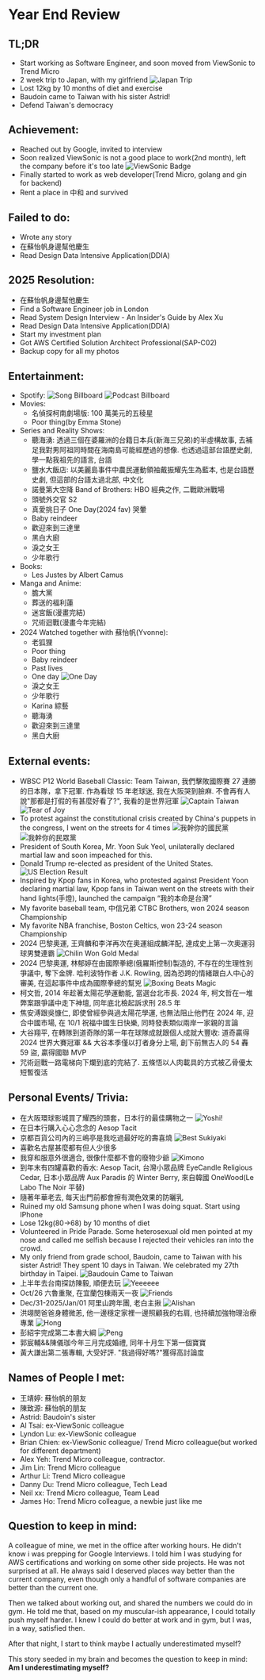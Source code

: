 # Year End Review

## TL;DR

- Start working as Software Engineer, and soon moved from ViewSonic to Trend Micro
- 2 week trip to Japan, with my girlfriend
  ![Japan Trip](./assets/UniversityOfTokyoGingo.jpg)
- Lost 12kg by 10 months of diet and exercise
- Baudoin came to Taiwan with his sister Astrid!
- Defend Taiwan's democracy

## Achievement:

- Reached out by Google, invited to interview
- Soon realized ViewSonic is not a good place to work(2nd month), left the company before it's too late
  ![ViewSonic Badge](./assets/ViewSonic.jpg)
- Finally started to work as web developer(Trend Micro, golang and gin for backend)
- Rent a place in 中和 and survived

## Failed to do:

- Wrote any story
- 在蘇怡帆身邊幫他慶生
- Read Design Data Intensive Application(DDIA)

## 2025 Resolution:

- 在蘇怡帆身邊幫他慶生
- Find a Software Engineer job in London
- Read System Design Interview - An Insider's Guide by Alex Xu
- Read Design Data Intensive Application(DDIA)
- Start my investment plan
- Got AWS Certified Solution Architect Professional(SAP-C02)
- Backup copy for all my photos

## Entertainment:

- Spotify:
  ![Song Billboard](./assets/SpotifySongBillboard.jpg)
  ![Podcast Billboard](./assets/SpotifyPodcastBillboard.jpg)
- Movies:
  - 名偵探柯南劇場版: 100 萬美元的五稜星
  - Poor thing(by Emma Stone)
- Series and Reality Shows:
  - 聽海湧: 透過三個在婆羅洲的台籍日本兵(新海三兄弟)的半虛構故事, 去補足我對男阿祖同時間在海南島可能經歷過的想像. 也透過這部台語歷史劇, 學一點我祖先的語言, 台語
  - 鹽水大飯店: 以美麗島事件中農民運動領袖戴振耀先生為藍本, 也是台語歷史劇, 但這部的台語太過北部, 中文化
  - 諾曼第大空降 Band of Brothers: HBO 經典之作, 二戰歐洲戰場
  - 頭號外交官 S2
  - 真愛挑日子 One Day(2024 fav) 哭暈
  - Baby reindeer
  - 歡迎來到三達里
  - 黑白大廚
  - 淚之女王
  - 少年歌行
- Books:
  - Les Justes by Albert Camus
- Manga and Anime:
  - 膽大黨
  - 葬送的福利蓮
  - 迷宮飯(漫畫完結)
  - 咒術迴戰(漫畫今年完結)
- 2024 Watched together with 蘇怡帆(Yvonne):
  - 老狐狸
  - Poor thing
  - Baby reindeer
  - Past lives
  - One day
    ![One Day](./assets/OneDay.jpeg)
  - 淚之女王
  - 少年歌行
  - Karina 綜藝
  - 聽海湧
  - 歡迎來到三達里
  - 黑白大廚

## External events:

- WBSC P12 World Baseball Classic: Team Taiwan, 我們擊敗國際賽 27 連勝的日本隊，拿下冠軍. 作為看球 15 年老球迷, 我在大阪哭到臉麻. 不會再有人說"那都是打假的有甚麼好看了?", 我看的是世界冠軍
  ![Captain Taiwan](./assets/TeamTaiwan.jpg)
  ![Tear of Joy](./assets/TearOfJoy.jpg)
- To protest against the constitutional crisis created by China's puppets in the congress, I went on the streets for 4 times
  ![我幹你的國民黨](./assets/Protest1.jpg)
  ![我幹你的民眾黨](./assets/Protest2.jpg)
- President of South Korea, Mr. Yoon Suk Yeol, unilaterally declared martial law and soon impeached for this.
- Donald Trump re-elected as president of the United States.
  ![US Election Result](./assets/USElectionResult.jpg)
- Inspired by Kpop fans in Korea, who protested against President Yoon declaring martial law, Kpop fans in Taiwan went on the streets with their hand lights(手燈), launched the campaign “我的本命是台灣”
- My favorite baseball team, 中信兄弟 CTBC Brothers, won 2024 season Championship
- My favorite NBA franchise, Boston Celtics, won 23-24 season Championship
- 2024 巴黎奧運, 王齊麟和李洋再次在奧運組成麟洋配, 達成史上第一次奧運羽球男雙連霸
  ![Chilin Won Gold Medal](./assets/ChilinWonGoldMedal.jpg)
- 2024 巴黎奧運, 林郁婷在由國際拳總(俄羅斯控制)製造的, 不存在的生理性別爭議中, 奪下金牌. 哈利波特作者 J.K. Rowling, 因為恐跨的情緒跟白人中心的審美, 在這起事件中成為國際拳總的幫兇
  ![Boxing Beats Magic](./assets/BoxingBeatsMagic.jpg)
- 柯文哲, 2014 年趁著太陽花學運動能, 當選台北市長. 2024 年, 柯文哲在一堆弊案跟爭議中走下神壇, 同年底北檢起訴求刑 28.5 年
- 焦安溥跟吳慷仁, 即使曾經參與過太陽花學運, 也無法阻止他們在 2024 年, 迎合中國市場, 在 10/1 祝福中國生日快樂, 同時發表類似兩岸一家親的言論
- 大谷翔平, 在轉隊到道奇隊的第一年在球隊成就跟個人成就大豐收: 道奇贏得 2024 世界大賽冠軍 && 大谷本季僅以打者身分上場, 創下前無古人的 54 轟 59 盜, 贏得國聯 MVP
- 咒術迴戰一路電梯向下爛到底的完結了. 五條悟以人肉載具的方式被乙骨優太短暫復活

## Personal Events/ Trivia:

- 在大阪環球影城買了耀西的頭套，日本行的最佳購物之一
  ![Yoshi!](./assets/YoshiGoHome.jpg)
- 在日本行購入心心念念的 Aesop Tacit
- 京都百貨公司內的三嶋亭是我吃過最好吃的壽喜燒
  ![Best Sukiyaki](./assets/BestSukiyaki.jpg)
- 喜歡名古屋甚麼都有但人少很多
- 我穿和服意外很適合, 很像什麼都不會的廢物少爺
  ![Kimono](./assets/Kimono.jpg)
- 到年末有四罐喜歡的香水: Aesop Tacit, 台灣小眾品牌 EyeCandle Religious Cedar, 日本小眾品牌 Aux Paradis 的 Winter Berry, 來自韓國 OneWood(Le Labo The Noir 平替)
- 隨著年華老去, 每天出門前都會擦有潤色效果的防曬乳
- Ruined my old Samsung phone when I was doing squat. Start using IPhone
- Lose 12kg(80->68) by 10 months of diet
- Volunteered in Pride Parade. Some heterosexual old men pointed at my nose and called me selfish because I rejected their vehicles ran into the crowd.
- My only friend from grade school, Baudoin, came to Taiwan with his sister Astrid! They spent 10 days in Taiwan. We celebrated my 27th birthday in Taipei.
  ![Baudouin Came to Taiwan](./assets/BaudouinCame.jpg)
- 上半年去台南探訪陳毅, 順便去玩
  ![Yeeeeee](./assets/Yee.jpg)
- Oct/26 六魯重聚, 在宜蘭包棟兩天一夜
  ![Friends](./assets/Friends.jpg)
- Dec/31-2025/Jan/01 阿里山跨年團, 老白主揪
  ![Alishan](./assets/Alishan.jpg)
- 洪翊閔爸爸身體微恙, 他一邊穩定家裡一邊照顧我的右肩, 也持續加強物理治療專業
  ![Hong](./assets/Hong.jpg)
- 彭紹宇完成第二本書大綱
  ![Peng](./assets/Peng.jpg)
- 郭宸輔&&陳儀珈今年三月完成婚禮, 同年十月生下第一個寶寶
- 黃大謙出第二張專輯, 大受好評. "我過得好嗎?"獲得高討論度

## Names of People I met:

- 王靖婷: 蘇怡帆的朋友
- 陳致源: 蘇怡帆的朋友
- Astrid: Baudoin's sister
- Al Tsai: ex-ViewSonic colleague
- Lyndon Lu: ex-ViewSonic colleague
- Brian Chien: ex-ViewSonic colleague/ Trend Micro colleague(but worked for different department)
- Alex Yeh: Trend Micro colleague, contractor.
- Jim Lin: Trend Micro colleague
- Arthur Li: Trend Micro colleague
- Danny Du: Trend Micro colleague, Tech Lead
- Neil xx: Trend Micro colleague, Team Lead
- James Ho: Trend Micro colleague, a newbie just like me

## Question to keep in mind:

A colleague of mine, we met in the office after working hours. He didn't know i was prepping for Google Interviews. I told him I was studying for AWS certifications and working on some other side projects. He was not surprised at all. He always said I deserved places way better than the current company, even though only a handful of software companies are better than the current one.

Then we talked about working out, and shared the numbers we could do in gym. He told me that, based on my muscular-ish appearance, I could totally push myself harder. I knew I could do better at work and in gym, but I was, in a way, satisfied then.

After that night, I start to think maybe I actually underestimated myself?

This story seeded in my brain and becomes the question to keep in mind:
**Am I underestimating myself?**
